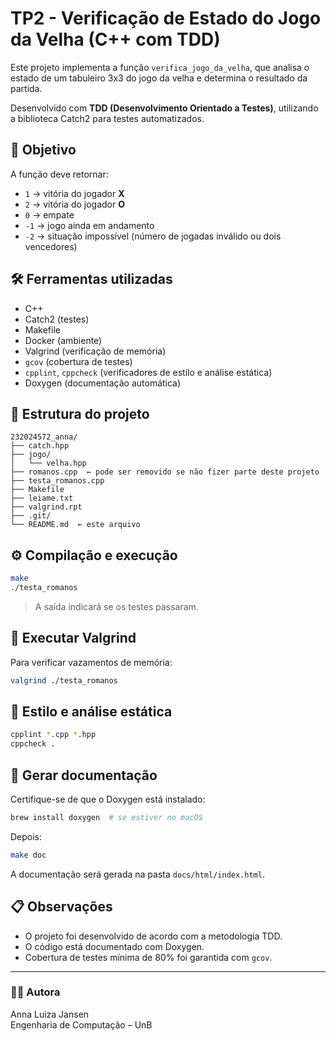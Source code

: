 # TP2 - Verificação de Estado do Jogo da Velha (C++ com TDD)

Este projeto implementa a função `verifica_jogo_da_velha`, que analisa o estado de um tabuleiro 3x3 do jogo da velha e determina o resultado da partida.

Desenvolvido com **TDD (Desenvolvimento Orientado a Testes)**, utilizando a biblioteca Catch2 para testes automatizados.

## 🧠 Objetivo

A função deve retornar:
- `1`  → vitória do jogador **X**
- `2`  → vitória do jogador **O**
- `0`  → empate
- `-1` → jogo ainda em andamento
- `-2` → situação impossível (número de jogadas inválido ou dois vencedores)

## 🛠️ Ferramentas utilizadas

- C++
- Catch2 (testes)
- Makefile
- Docker (ambiente)
- Valgrind (verificação de memória)
- `gcov` (cobertura de testes)
- `cpplint`, `cppcheck` (verificadores de estilo e análise estática)
- Doxygen (documentação automática)

## 📁 Estrutura do projeto

```
232024572_anna/
├── catch.hpp
├── jogo/
│   └── velha.hpp
├── romanos.cpp  ← pode ser removido se não fizer parte deste projeto
├── testa_romanos.cpp
├── Makefile
├── leiame.txt
├── valgrind.rpt
├── .git/
└── README.md  ← este arquivo
```

## ⚙️ Compilação e execução

```bash
make
./testa_romanos
```

> A saída indicará se os testes passaram.

## 🧪 Executar Valgrind

Para verificar vazamentos de memória:

```bash
valgrind ./testa_romanos
```

## 🧼 Estilo e análise estática

```bash
cpplint *.cpp *.hpp
cppcheck .
```

## 🧾 Gerar documentação

Certifique-se de que o Doxygen está instalado:

```bash
brew install doxygen  # se estiver no macOS
```

Depois:

```bash
make doc
```

A documentação será gerada na pasta `docs/html/index.html`.

## 📋 Observações

- O projeto foi desenvolvido de acordo com a metodologia TDD.
- O código está documentado com Doxygen.
- Cobertura de testes mínima de 80% foi garantida com `gcov`.

---

### 👩‍💻 Autora

Anna Luiza Jansen  
Engenharia de Computação – UnB  
